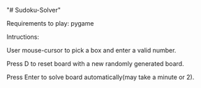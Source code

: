 "# Sudoku-Solver" 

Requirements to play: pygame

Intructions:

User mouse-cursor to pick a box and enter a valid number.

Press D to reset board with a new randomly generated board.

Press Enter to solve board automatically(may take a minute or 2).
